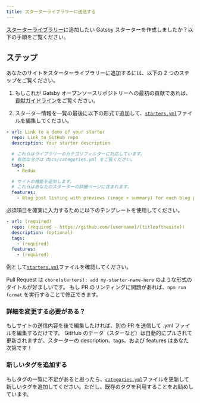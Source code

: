 ```yaml
---
title: スターターライブラリーに送信する
---
```


[スターターライブラリー](/starters/)に追加したい Gatsby スターターを作成しましたか？以下の手順をご覧ください。

## ステップ

あなたのサイトをスターターライブラリーに追加するには、以下の 2 つのステップをご覧ください。

1.  もしこれが Gatsby オープンソースリポジトリーへの最初の貢献であれば、[貢献ガイドライン](/contributing/code-contributions/)をご覧ください。

2.  スターター情報を一覧の最後に以下の形式で追加して、[`starters.yml`](https://github.com/gatsbyjs/gatsby/blob/master/docs/starters.yml)ファイルを編集してください。

```yaml:title=docs/starters.yml
- url: Link to a demo of your starter
  repo: Link to GitHub repo
  description: Your starter description

  # これらはライブラリーのカテゴリフィルターに対応しています。
  # 有効なタグは docs/categories.yml をご覧ください。
  tags:
    - Redux

  # サイトの機能を追加します。
  # これらはあなたのスターターの詳細ページに含まれます。
  features:
    - Blog post listing with previews (image + summary) for each blog post
```

必須項目を確実に入力するために以下のテンプレートを使用してください。

```yaml:title=docs/starters.yml
- url: (required)
  repo: (required - https://github.com/{username}/{titleofthesite})
  description: (optional)
  tags:
    - (required)
  features:
    - (required)
```

例として[`starters.yml`](https://github.com/gatsbyjs/gatsby/blob/master/docs/starters.yml)ファイルを確認してください。

Pull Request は `chore(starters): add my-starter-name-here` のような形式のタイトルが好ましいです。
もし PR のリンティングに問題があれば、`npm run format` を実行することで修正できます。

### 詳細を変更する必要がある？

もしサイトの送信内容を後で編集したければ、別の PR を送信して .yml ファイルを編集するだけです。 GitHub のデータ（スターなど）は自動的にプルされて更新されますが、スターターの description、tags、および features はあなた次第です！

### 新しいタグを追加する

もしタグの一覧に不足があると思ったら、[`categories.yml`](https://github.com/gatsbyjs/gatsby/blob/master/docs/categories.yml)ファイルを更新して新しいタグを追加してください。ただし、既存のタグを利用することをお勧めしています。
